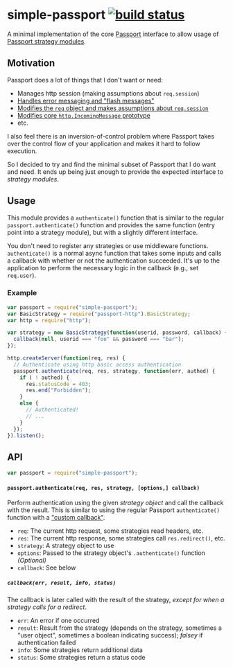 # simple-passport [![build status](https://secure.travis-ci.org/parshap/simple-passport.svg?branch=master)](http://travis-ci.org/parshap/simple-passport)

A minimal implementation of the core [Passport][] interface to allow
usage of [Passport strategy modules][].

[passport]: http://passportjs.org/
[passport strategy modules]: https://www.npmjs.com/browse/keyword/passport

## Motivation

Passport does a lot of things that I don't want or need:

 * Manages http session (making assumptions about `req.session`)
 * [Handles error messaging and "flash messages"][messages]
 * [Modifies the `req` object and makes assumptions about
   `req.session`][req]
 * [Modifies core `http.IncomingMessage` prototype][incomingmessage]
 * etc.

[incomingmessage]: https://github.com/jaredhanson/passport/blob/aa7420756c2c4d430835c3a694c0281343133bb9/lib/http/request.js#L5
[req]: https://github.com/jaredhanson/passport/blob/aa7420756c2c4d430835c3a694c0281343133bb9/lib/middleware/initialize.js#L45-L51
[messages]: https://github.com/jaredhanson/passport/blob/aa7420756c2c4d430835c3a694c0281343133bb9/lib/middleware/authenticate.js#L95-L123

I also feel there is an inversion-of-control problem where Passport
takes over the control flow of your application and makes it hard to
follow execution.

So I decided to try and find the minimal subset of Passport that I do
want and need. It ends up being just enough to provide the expected
interface to *strategy modules*.

## Usage

This module provides a `authenticate()` function that is similar to the
regular `passport.authenticate()` function and provides the same
function (entry point into a strategy module), but with a slightly
different interface.

You don't need to register any strategies or use middleware functions.
`authenticate()` is a normal async function that takes some inputs and
calls a callback with whether or not the authentication succeeded. It's
up to the application to perform the necessary logic in the callback
(e.g., set `req.user`).

### Example

```js
var passport = require("simple-passport");
var BasicStrategy = require("passport-http").BasicStrategy;
var http = require("http");

var strategy = new BasicStrategy(function(userid, password, callback) {
  callback(null, userid === "foo" && password === "bar");
});

http.createServer(function(req, res) {
  // Authenticate using http basic access authentication
  passport.authenticate(req, res, strategy, function(err, authed) {
    if ( ! authed) {
      res.statusCode = 403;
      res.end("Forbidden");
    }
    else {
      // Authenticated!
      // ...
    }
  });
}).listen();
```

## API

```js
var passport = require("simple-passport");
```

#### `passport.authenticate(req, res, strategy, [options,] callback)`

Perform authentication using the given *strategy object* and call the
callback with the result. This is similar to using the regular Passport
`authenticate()` function with a ["custom callback"][custom callback].

[custom callback]: http://passportjs.org/docs#custom-callback

 * `req`: The current http request, some strategies read headers, etc.
 * `res`: The current http response, some strategies call
   `res.redirect()`, etc.
 * `strategy`: A strategy object to use
 * `options`: Passed to the strategy object's `.authenticate()`
   function *(Optional)*
 * `callback`: See below

##### `callback(err, result, info, status)`

The callback is later called with the result of the strategy, *except
for when a strategy calls for a redirect*.

 * `err`: An error if one occurred
 * `result`: Result from the strategy (depends on the strategy,
   sometimes a "user object", sometimes a boolean indicating success);
   *falsey* if authentication failed
 * `info`: Some strategies return additional data
 * `status`: Some strategies return a status code
